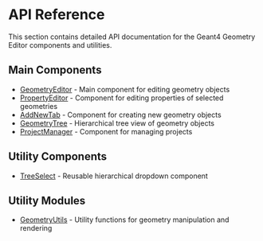 # API Reference

This section contains detailed API documentation for the Geant4 Geometry Editor components and utilities.

## Main Components

- [GeometryEditor](GeometryEditor.md) - Main component for editing geometry objects
- [PropertyEditor](PropertyEditor.md) - Component for editing properties of selected geometries
- [AddNewTab](AddNewTab.md) - Component for creating new geometry objects
- [GeometryTree](GeometryTree.md) - Hierarchical tree view of geometry objects
- [ProjectManager](ProjectManager.md) - Component for managing projects

## Utility Components

- [TreeSelect](TreeSelect.md) - Reusable hierarchical dropdown component

## Utility Modules

- [GeometryUtils](GeometryUtils.md) - Utility functions for geometry manipulation and rendering
